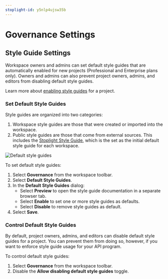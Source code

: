 ```yaml
---
stoplight-id: y5nlp4ujsw35b
---
```


# Governance Settings

## Style Guide Settings

Workspace owners and admins can set default style guides that are automatically enabled for new projects (Professional and Enterprise plans only). Owners and admins can also prevent project owners, admins, and editors from disabling default style guides. 

Learn more about [enabling style guides](../2a.-style-guides/d-enable-style-guide.md) for a project.

### Set Default Style Guides

Style guides are organized into two categories:

1. Workspace style guides are those that were created or imported into the workspace.
2. Public style guides are those that come from external sources. This includes the [Stoplight Style Guide](https://apistylebook.stoplight.io/docs/stoplight-style-guide), which is the set as the initial default style guide for each workspace.

![Default style guides](https://stoplight.io/api/v1/projects/cHJqOjI/images/q1tFvchOjB0)


To set default style guides:

1. Select **Governance** from the workspace toolbar. 
2. Select **Default Style Guides**.
3. In the **Default Style Guides** dialog:
    * Select **Preview** to open the style guide documentation in a separate browser tab.
    * Select **Enable** to set one or more style guides as defaults.
    * Select **Disable** to remove style guides as default.
4. Select **Save**.

### Control Default Style Guides

By default, project owners, admins, and editors can disable default style guides for a project. You can prevent them from doing so, however, if you want to enforce style guide usage for your API program.

To control default style guides:

1. Select **Governance** from the workspace toolbar. 
2. Disable the **Allow disabling default style guides** toggle.


